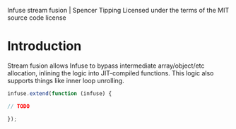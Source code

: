 Infuse stream fusion | Spencer Tipping
Licensed under the terms of the MIT source code license

# Introduction

Stream fusion allows Infuse to bypass intermediate array/object/etc allocation,
inlining the logic into JIT-compiled functions. This logic also supports things
like inner loop unrolling.

```js
infuse.extend(function (infuse) {
```

```js
// TODO
```

```js
});

```
